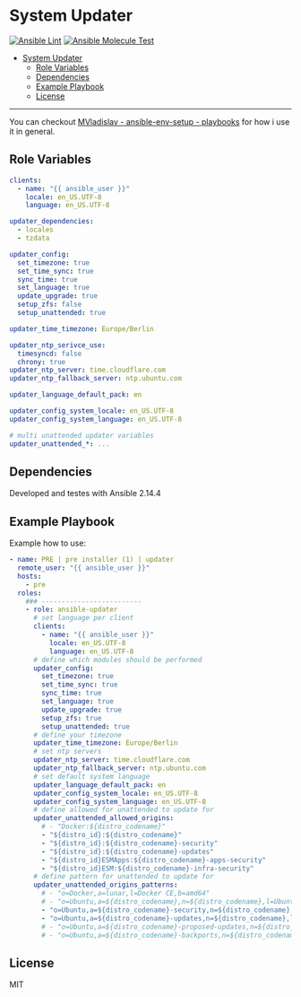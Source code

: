 # System Updater

[![Ansible Lint](https://github.com/MVladislav/ansible-updater/actions/workflows/ansible-lint.yml/badge.svg)](https://github.com/MVladislav/ansible-updater/actions/workflows/ansible-lint.yml)
[![Ansible Molecule Test](https://github.com/MVladislav/ansible-updater/actions/workflows/ci.yml/badge.svg)](https://github.com/MVladislav/ansible-updater/actions/workflows/ci.yml)

- [System Updater](#system-updater)
  - [Role Variables](#role-variables)
  - [Dependencies](#dependencies)
  - [Example Playbook](#example-playbook)
  - [License](#license)

---

You can checkout [MVladislav - ansible-env-setup - playbooks](https://github.com/MVladislav/ansible-env-setup/tree/main/playbooks) for how i use it in general.

## Role Variables

```yml
clients:
  - name: "{{ ansible_user }}"
    locale: en_US.UTF-8
    language: en_US.UTF-8

updater_dependencies:
  - locales
  - tzdata

updater_config:
  set_timezone: true
  set_time_sync: true
  sync_time: true
  set_language: true
  update_upgrade: true
  setup_zfs: false
  setup_unattended: true

updater_time_timezone: Europe/Berlin

updater_ntp_serivce_use:
  timesyncd: false
  chrony: true
updater_ntp_server: time.cloudflare.com
updater_ntp_fallback_server: ntp.ubuntu.com

updater_language_default_pack: en

updater_config_system_locale: en_US.UTF-8
updater_config_system_language: en_US.UTF-8

# multi unattended updater variables
updater_unattended_*: ...
```

## Dependencies

Developed and testes with Ansible 2.14.4

## Example Playbook

Example how to use:

```yml
- name: PRE | pre installer (1) | updater
  remote_user: "{{ ansible_user }}"
  hosts:
    - pre
  roles:
    ### -------------------------
    - role: ansible-updater
      # set language per client
      clients:
        - name: "{{ ansible_user }}"
          locale: en_US.UTF-8
          language: en_US.UTF-8
      # define which modules should be performed
      updater_config:
        set_timezone: true
        set_time_sync: true
        sync_time: true
        set_language: true
        update_upgrade: true
        setup_zfs: true
        setup_unattended: true
      # define your timezone
      updater_time_timezone: Europe/Berlin
      # set ntp servers
      updater_ntp_server: time.cloudflare.com
      updater_ntp_fallback_server: ntp.ubuntu.com
      # set default system language
      updater_language_default_pack: en
      updater_config_system_locale: en_US.UTF-8
      updater_config_system_language: en_US.UTF-8
      # define allowed for unattended to update for
      updater_unattended_allowed_origins:
        # - "Docker:${distro_codename}"
        - "${distro_id}:${distro_codename}"
        - "${distro_id}:${distro_codename}-security"
        - "${distro_id}:${distro_codename}-updates"
        - "${distro_id}ESMApps:${distro_codename}-apps-security"
        - "${distro_id}ESM:${distro_codename}-infra-security"
      # define pattern for unattended to update for
      updater_unattended_origins_patterns:
        # - "o=Docker,a=lunar,l=Docker CE,b=amd64"
        # - "o=Ubuntu,a=${distro_codename},n=${distro_codename},l=Ubuntu"
        - "o=Ubuntu,a=${distro_codename}-security,n=${distro_codename},l=Ubuntu"
        - "o=Ubuntu,a=${distro_codename}-updates,n=${distro_codename},l=Ubuntu"
        # - "o=Ubuntu,a=${distro_codename}-proposed-updates,n=${distro_codename},l=Ubuntu"
        # - "o=Ubuntu,a=${distro_codename}-backports,n=${distro_codename},l=Ubuntu"
```

## License

MIT
